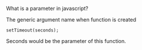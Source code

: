 
What is a parameter in javascript?

The generic argument name when function is created

	setTimeout(seconds);

Seconds would be the parameter of this function.
